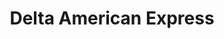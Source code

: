 ---
layout: tradeline
card: card-delta.png
title: Delta American Express
credit_limit: $5,000
date_open: 2012
balance: 0%
statement_date: 12th
slots_available: 0
price: $300
categories: 
- personal
- open
---